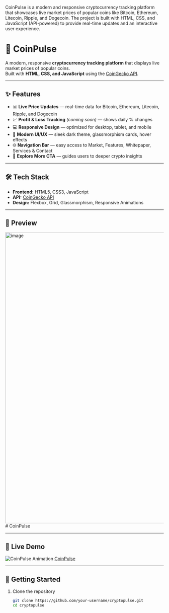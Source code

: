 CoinPulse  is a modern and responsive cryptocurrency tracking platform that showcases live market prices of popular coins like Bitcoin, Ethereum, Litecoin, Ripple, and Dogecoin.  The project is built with HTML, CSS, and JavaScript (API-powered) to provide real-time updates and an interactive user experience.

# 🚀 CoinPulse  

A modern, responsive **cryptocurrency tracking platform** that displays live market prices of popular coins.  
Built with **HTML, CSS, and JavaScript** using the [CoinGecko API](https://www.coingecko.com/).  

---

## ✨ Features  

- 📊 **Live Price Updates** — real-time data for Bitcoin, Ethereum, Litecoin, Ripple, and Dogecoin  
- 📈 **Profit & Loss Tracking** *(coming soon)* — shows daily % changes  
- 💻 **Responsive Design** — optimized for desktop, tablet, and mobile  
- 🎨 **Modern UI/UX** — sleek dark theme, glassmorphism cards, hover effects  
- 🌐 **Navigation Bar** — easy access to Market, Features, Whitepaper, Services & Contact  
- 🚀 **Explore More CTA** — guides users to deeper crypto insights  

---

## 🛠️ Tech Stack  

- **Frontend:** HTML5, CSS3, JavaScript  
- **API:** [CoinGecko API](https://www.coingecko.com/en/api)  
- **Design:** Flexbox, Grid, Glassmorphism, Responsive Animations  

---

## 📸 Preview  

<img width="1919" height="925" alt="image" src="https://github.com/user-attachments/assets/92ef3e7d-c959-4b96-9259-9baab3567f96" /># CoinPulse

---

## 🎥 Live Demo

![CoinPulse Animation](https://github.com/vivekbhattacharya01-gif/CoinPulse/blob/main/CoinPulse.gif?raw=true)
[CoinPulse](https://github.com/vivekbhattacharya01-gif/CoinPulse/blob/main/CoinPulse%20GIF.gif?raw=true)

---

## 🚀 Getting Started  

1. Clone the repository  
   ```bash
   git clone https://github.com/your-username/cryptopulse.git
   cd cryptopulse
